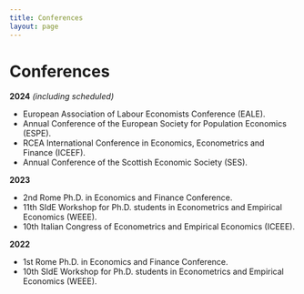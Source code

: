 ```yaml
---
title: Conferences
layout: page
---
```


# Conferences

**2024** *(including scheduled)*
- European Association of Labour Economists Conference (EALE).
- Annual Conference of the European Society for Population Economics (ESPE).
- RCEA International Conference in Economics, Econometrics and Finance (ICEEF).
- Annual Conference of the Scottish Economic Society (SES).

**2023**
- 2nd Rome Ph.D. in Economics and Finance Conference.
- 11th SIdE Workshop for Ph.D. students in Econometrics and Empirical Economics (WEEE).
- 10th Italian Congress of Econometrics and Empirical Economics (ICEEE).

**2022** 
- 1st Rome Ph.D. in Economics and Finance Conference.
- 10th SIdE Workshop for Ph.D. students in Econometrics and Empirical Economics (WEEE).
